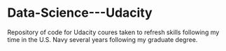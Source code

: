 # Data-Science---Udacity

Repository of code for Udacity coures taken to refresh skills following my time in the U.S. Navy several years following my graduate degree.
